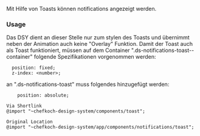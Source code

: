 Mit Hilfe von Toasts können notifications angezeigt werden.

### Usage  

Das DSY dient an dieser Stelle nur zum stylen des Toasts und übernimmt neben der Animation auch keine 
"Overlay" Funktion. Damit der Toast auch als Toast funktioniert, müssen auf dem Container ".ds-notifications-toast--container" 
folgende Spezifikationen vorgenommen werden:
```
  position: fixed;
  z-index: <number>;

```
an ".ds-notifications-toast" muss folgendes hinzugefügt werden:   
```
    position: absolute;
```
    Via Shortlink
    @import "~chefkoch-design-system/components/toast";
    
    Original Location
    @import "~chefkoch-design-system/app/components/notifications/toast";
  

